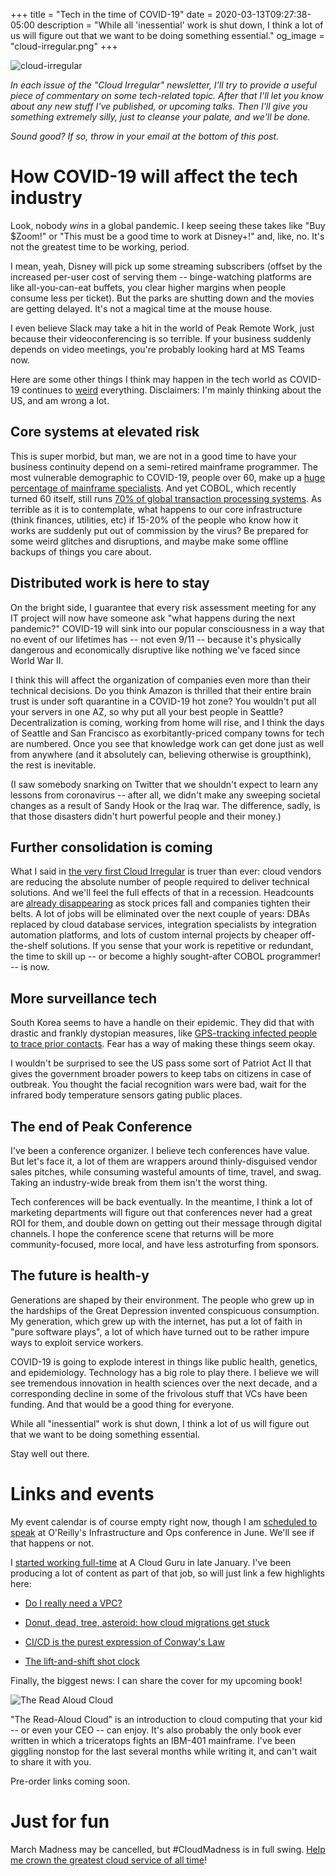 +++
title = "Tech in the time of COVID-19"
date = 2020-03-13T09:27:38-05:00
description = "While all 'inessential' work is shut down, I think a lot of us will figure out that we want to be doing something essential."
og_image = "cloud-irregular.png"
+++

<img class="alignnone size-full wp-image-2812" src="/images/cloud-irregular.png" alt="cloud-irregular" />

*In each issue of the "Cloud Irregular" newsletter, I'll try to provide a useful piece of commentary on some tech-related topic. After that I'll let you know about any new stuff I've published, or upcoming talks. Then I'll give you something extremely silly, just to cleanse your palate, and we'll be done.* 

*Sound good? If so, throw in your email at the bottom of this post.*

# How COVID-19 will affect the tech industry

Look, nobody *wins* in a global pandemic. I keep seeing these takes like "Buy $Zoom!" or "This must be a good time to work at Disney+!" and, like, no. It's not the greatest time to be working, period.

I mean, yeah, Disney will pick up some streaming subscribers (offset by the increased per-user cost of serving them -- binge-watching platforms are like all-you-can-eat buffets, you clear higher margins when people consume less per ticket). But the parks are shutting down and the movies are getting delayed. It's not a magical time at the mouse house.
 
I even believe Slack may take a hit in the world of Peak Remote Work, just because their videoconferencing is so terrible. If your business suddenly depends on video meetings, you're probably looking hard at MS Teams now.

Here are some other things I think may happen in the tech world as COVID-19 continues to [weird](https://www.ribbonfarm.com/series/weirding-diary/) everything. Disclaimers: I'm mainly thinking about the US, and am wrong a lot.
 
## Core systems at elevated risk
This is super morbid, but man, we are not in a good time to have your business continuity depend on a semi-retired mainframe programmer. The most vulnerable demographic to COVID-19, people over 60, make up a [huge percentage of mainframe specialists](https://www.networkworld.com/article/3161857/as-baby-boomers-retire-the-shortage-of-mainframe-professionals-grows-more-acute.html). And yet COBOL, which recently turned 60 itself, still runs [70% of global transaction processing systems](https://www.zdnet.com/article/cobol-turns-60-why-it-will-outlive-us-all/). As terrible as it is to contemplate, what happens to our core infrastructure (think finances, utilities, etc) if 15-20% of the people who know how it works are suddenly put out of commission by the virus? Be prepared for some weird glitches and disruptions, and maybe make some offline backups of things you care about.
 
## Distributed work is here to stay
On the bright side, I guarantee that every risk assessment meeting for any IT project will now have someone ask "what happens during the next pandemic?" COVID-19 will sink into our popular consciousness in a way that no event of our lifetimes has -- not even 9/11 -- because it's physically dangerous and economically disruptive like nothing we've faced since World War II. 
 
I think this will affect the organization of companies even more than their technical decisions. Do you think Amazon is thrilled that their entire brain trust is under soft quarantine in a COVID-19 hot zone? You wouldn't put all your servers in one AZ, so why put all your best people in Seattle? Decentralization is coming, working from home will rise, and I think the days of Seattle and San Francisco as exorbitantly-priced company towns for tech are numbered. Once you see that knowledge work can get done just as well from anywhere (and it absolutely can, believing otherwise is groupthink), the rest is inevitable.

(I saw somebody snarking on Twitter that we shouldn't expect to learn any lessons from coronavirus -- after all, we didn't make any sweeping societal changes as a result of Sandy Hook or the Iraq war. The difference, sadly, is that those disasters didn't hurt powerful people and their money.)
 
## Further consolidation is coming
What I said in [the very first Cloud Irregular](https://forrestbrazeal.com/2019/01/16/cloud-irregular-the-creeping-it-apocalypse/) is truer than ever: cloud vendors are reducing the absolute number of people required to deliver technical solutions. And we'll feel the full effects of that in a recession. Headcounts are [already disappearing](https://www.linkedin.com/feed/news/layoffs-start-appearing-4520531/) as stock prices fall and companies tighten their belts. A lot of jobs will be eliminated over the next couple of years: DBAs replaced by cloud database services, integration specialists by integration automation platforms, and lots of custom internal projects by cheaper off-the-shelf solutions. If you sense that your work is repetitive or redundant, the time to skill up -- or become a highly sought-after COBOL programmer! -- is now.
 
## More surveillance tech
South Korea seems to have a handle on their epidemic. They did that with drastic and frankly dystopian measures, like [GPS-tracking infected people to trace prior contacts](https://www.smartcitiesworld.net/news/news/south-korea-to-step-up-online-coronavirus-tracking-5109). Fear has a way of making these things seem okay. 

I wouldn't be surprised to see the US pass some sort of Patriot Act II that gives the government broader powers to keep tabs on citizens in case of outbreak. You thought the facial recognition wars were bad, wait for the infrared body temperature sensors gating public places.
 
## The end of Peak Conference
I've been a conference organizer. I believe tech conferences have value. But let's face it, a lot of them are wrappers around thinly-disguised vendor sales pitches, while consuming wasteful amounts of time, travel, and swag. Taking an industry-wide break from them isn't the worst thing.

Tech conferences will be back eventually. In the meantime, I think a lot of marketing departments will figure out that conferences never had a great ROI for them, and double down on getting out their message through digital channels. I hope the conference scene that returns will be more community-focused, more local, and have less astroturfing from sponsors. 

## The future is health-y
Generations are shaped by their environment. The people who grew up in the hardships of the Great Depression invented conspicuous consumption. My generation, which grew up with the internet, has put a lot of faith in "pure software plays", a lot of which have turned out to be rather impure ways to exploit service workers.

COVID-19 is going to explode interest in things like public health, genetics, and epidemiology. Technology has a big role to play there. I believe we will see tremendous innovation in health sciences over the next decade, and a corresponding decline in some of the frivolous stuff that VCs have been funding. And that would be a good thing for everyone.

While all "inessential" work is shut down, I think a lot of us will figure out that we want to be doing something essential.
 
Stay well out there.

# Links and events

My event calendar is of course empty right now, though I am [scheduled to speak](https://conferences.oreilly.com/infrastructure-ops/io-ca/public/schedule/speaker/381153) at O'Reilly's Infrastructure and Ops conference in June. We'll see if that happens or not.

I [started working full-time](https://twitter.com/forrestbrazeal/status/1219630895281451009) at A Cloud Guru in late January. I've been producing a lot of content as part of that job, so will just link a few highlights here:

- [Do I really need a VPC?](https://info.acloud.guru/resources/do-i-really-need-a-vpc)

- [Donut, dead, tree, asteroid: how cloud migrations get stuck](https://info.acloud.guru/resources/why-cloud-migrations-get-stuck)

- [CI/CD is the purest expression of Conway's Law](https://info.acloud.guru/resources/brazeal-how-your-org-predicts-your-ci/cd-pipeline)

- [The lift-and-shift shot clock](https://info.acloud.guru/resources/the-lift-and-shift-shot-clock-cloud-migration)

Finally, the biggest news: I can share the cover for my upcoming book!

<img class="alignnone size-full wp-image-2812" src="/images/rac-cover.png" alt="The Read Aloud Cloud" />

"The Read-Aloud Cloud" is an introduction to cloud computing that your kid -- or even your CEO -- can enjoy. It's also probably the only book ever written in which a triceratops fights an IBM-401 mainframe. I've been giggling nonstop for the last several months while writing it, and can't wait to share it with you. 

Pre-order links coming soon.

# Just for fun

March Madness may be cancelled, but #CloudMadness is in full swing. [Help me crown the greatest cloud service of all time](https://info.acloud.guru/resources/cloudmadness-bracket-preview-aws-azure-gcp)!
 
 
 
